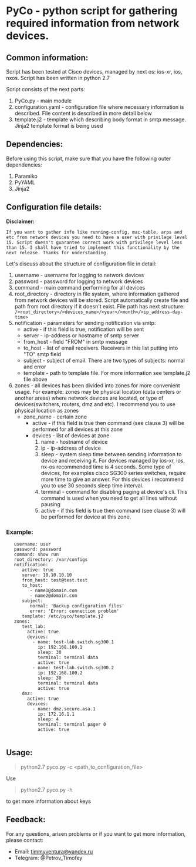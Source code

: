 # PyCo - python script for gathering required information from network devices. 


## Common information:

Script has been tested at Cisco devices, managed by next os: ios-xr, ios, nxos. Script has been written in python 2.7

Script consists of the next parts:

  1) PyCo.py - main module
  2) configuration.yaml - configuration file where necessary information is described. File content is described in more detail below
  3) template.j2 - template which describing body format in smtp message. Jinja2 template format is being used


## Dependencies:  
  
Before using this script, make sure that you have the following outer dependencies:

  1) Paramiko
  2) PyYAML
  3) Jinja2
  
  
## Configuration file details:

**Disclaimer:**

`If you want to gather info like running-config, mac-table, arps and etc from network devices you need to have a user with privilege level 15. Script doesn't guarantee correct work with privilege level less than 15.
I shall have tried to implement this functionality by the next release. Thanks for understanding.`
  
Let's discuss about the structure of configuration file in detail:

1. username - username for logging to network devices
2. password - password for logging to network devices
3. command  - main command performing for all devices
4. root_directory - directory in file system, where information gathered from network devices will be stored. Script automatically create file and path from root directory if it doesn't exist. File path has next structure: ``` /<root_directory>/<devices_name>/<year>/<month>/<ip_address-day-time>``` 
5. notification - parameters for sending notification via smtp:
     - active - if this field is true, notification will be sent
     - server - ip-address or hostname of smtp server
     - from_host - field "FROM" in smtp message
     - to_host - list of email receivers. Receivers in this list putting into "TO" smtp field
     - subject - subject of email. There are two types of subjects: normal and error
     - template - path to template file. For more information see template.j2 file above
6. zones - all devices has been divided into zones for more convenient usage. For example: zones may be physical location (data centers or another areas) where network devices are located, or type of devices(switchers, routers, dmz and etc). I recommend you to use physical location as zones
     - zone_name - certain zone
          * active - if this field is true then command (see clause 3) will be performed for all devices at this zone
          * devices - list of devices at zone
               1. name - hostname of device
               2. ip - ip-address of device
               3. sleep - system sleep time between sending information to device and receiving it. For devices managed by ios-xr, ios, nx-os recommended time is 4 seconds. Some type of devices, for examples cisco SG300 series switches, require more time to give an answer. For this devices i recommend you to use 30 seconds sleep time interval.
               4. terminal - command for disabling paging at device's cli. This command is used when you need to get all lines without pausing
               5. active - if this field is true then command (see clause 3) will be performed for device at this zone.
	  
### Example:
``` 
   username: user
   password: password
   command: show run
   root_directory: /var/configs
   notification:
      active: true
      server: 10.10.10.10
      from_host: test@test.test
      to_host:
         - name1@domain.com
         - name2@domain.com
      subject: 
         normal: 'Backup configuration files'
         error: 'Error: connection problem'
      template: /etc/pyco/template.j2      
   zones: 
      test_lab:
        active: true
        devices:
          - name: test-lab.switch.sg300.1
            ip: 192.168.100.1
            sleep: 30
            terminal: terminal data
            active: true
          - name: test-lab.switch.sg300.2
            ip: 192.168.100.2
            sleep: 30
            terminal: terminal data
            active: true
      dmz:
        active: true
        devices:
          - name: dmz.secure.asa.1
            ip: 172.16.1.1
            sleep: 4
            terminal: terminal pager 0
            active: true   
	  
```

## Usage:

> python2.7 pyco.py -c <path_to_configuration_file>

Use 

> python2.7 pyco.py -h 

to get more information about keys

## Feedback:

For any questions, arisen problems or if you want to get more information, please contact:

* Email: timmyventura@yandex.ru
* Telegram: @Petrov_Timofey 
